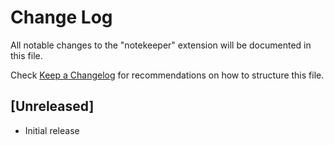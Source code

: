# Change Log

All notable changes to the "notekeeper" extension will be documented in this file.

Check [Keep a Changelog](http://keepachangelog.com/) for recommendations on how to structure this file.

## [Unreleased]

- Initial release